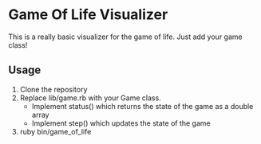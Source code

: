 # Game Of Life Visualizer

This is a really basic visualizer for the game of life. Just add your game class!

## Usage

1. Clone the repository
2. Replace lib/game.rb with your Game class.
    * Implement status() which returns the state of the game as a double array
    * Implement step() which updates the state of the game
3. ruby bin/game_of_life

